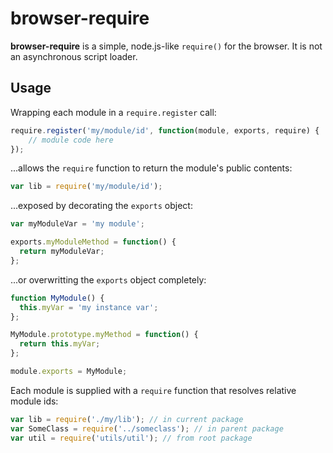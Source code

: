 # browser-require

**browser-require** is a simple, node.js-like ```require()``` for the browser. It is not an asynchronous script loader.

## Usage

Wrapping each module in a ```require.register``` call:

```javascript
require.register('my/module/id', function(module, exports, require) {
	// module code here
});
```

...allows the ```require``` function to return the module's public contents:

```javascript
var lib = require('my/module/id');
```

...exposed by decorating the ```exports``` object:

```javascript
var myModuleVar = 'my module';

exports.myModuleMethod = function() {
  return myModuleVar;
};
```

...or overwritting the ```exports``` object completely:

```javascript
function MyModule() {
  this.myVar = 'my instance var';
};

MyModule.prototype.myMethod = function() {
  return this.myVar;
};

module.exports = MyModule;
```

Each module is supplied with a ```require``` function that resolves relative module ids:

```javascript
var lib = require('./my/lib'); // in current package
var SomeClass = require('../someclass'); // in parent package
var util = require('utils/util'); // from root package
```
